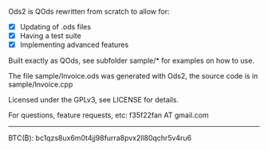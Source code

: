 Ods2 is QOds rewritten from scratch to allow for:
 - [x] Updating of .ods files
 - [x] Having a test suite
 - [x] Implementing advanced features

Built exactly as QOds, see subfolder sample/* for examples on how to use.

The file sample/Invoice.ods was generated with Ods2, the source code
is in sample/Invoice.cpp

Licensed under the GPLv3, see LICENSE for details.

For questions, feature requests, etc: f35f22fan AT gmail.com

---
BTC(₿): bc1qzs8ux6m0t4jj98furra8pvx2ll80qchr5v4ru6
